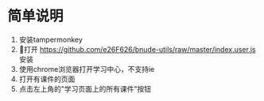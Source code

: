 # 简单说明

1. 安装tampermonkey
2. 打开 https://github.com/e26F626/bnude-utils/raw/master/index.user.js 安装
3. 使用chrome浏览器打开学习中心，不支持ie
4. 打开有课件的页面
5. 点击左上角的"学习页面上的所有课件"按钮
